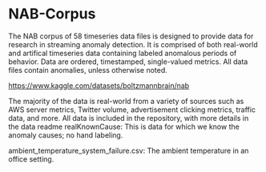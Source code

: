 # NAB-Corpus
The NAB corpus of 58 timeseries data files is designed to provide data for research in streaming anomaly detection. It is comprised of both real-world and artifical timeseries data containing labeled anomalous periods of behavior. Data are ordered, timestamped, single-valued metrics. All data files contain anomalies, unless otherwise noted.

https://www.kaggle.com/datasets/boltzmannbrain/nab

The majority of the data is real-world from a variety of sources such as AWS server metrics, Twitter volume, advertisement clicking metrics, traffic data, and more. All data is included in the repository, with more details in the data readme
realKnownCause:
This is data for which we know the anomaly causes; no hand labeling.

ambient_temperature_system_failure.csv: The ambient temperature in an office setting.

